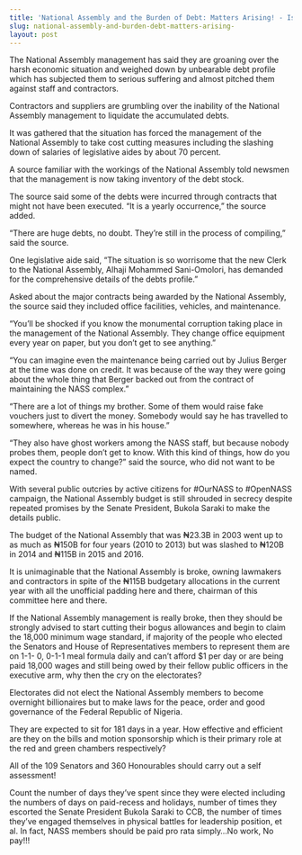 ```yaml
---
title: 'National Assembly and the Burden of Debt: Matters Arising! - Ishola Adebayo'
slug: national-assembly-and-burden-debt-matters-arising-
layout: post
---
```


The National Assembly management has said they are groaning over the harsh economic situation and weighed down by unbearable debt profile which has subjected them to serious suffering and almost pitched them against staff and contractors.

Contractors and suppliers are grumbling over the inability of the National Assembly management to liquidate the accumulated debts.

It was gathered that the situation has forced the management of the National Assembly to take cost cutting measures including the slashing down of salaries of legislative aides by about 70 percent.

A source familiar with the workings of the National Assembly told newsmen that the management is now taking inventory of the debt stock.

The source said some of the debts were incurred through contracts that might not have been executed. “It is a yearly occurrence,” the source added.

“There are huge debts, no doubt. They’re still in the process of compiling,” said the source.

One legislative aide said, “The situation is so worrisome that the new Clerk to the National Assembly, Alhaji Mohammed Sani-Omolori, has demanded for the comprehensive details of the debts profile.” 

Asked about the major contracts being awarded by the National Assembly, the source said they included office facilities, vehicles, and maintenance.

“You’ll be shocked if you know the monumental corruption taking place in the management of the National Assembly. They change office equipment every year on paper, but you don’t get to see anything.”

“You can imagine even the maintenance being carried out by Julius Berger at the time was done on credit. It was because of the way they were going about the whole thing that Berger backed out from the contract of maintaining the NASS complex.”

“There are a lot of things my brother. Some of them would raise fake vouchers just to divert the money. Somebody would say he has travelled to somewhere, whereas he was in his house.”

“They also have ghost workers among the NASS staff, but because nobody probes them, people don’t get to know. With this kind of things, how do you expect the country to change?” said the source, who did not want to be named.

With several public outcries by active citizens for #OurNASS to #OpenNASS campaign, the National Assembly budget is still shrouded in secrecy despite repeated promises by the Senate President, Bukola Saraki to make the details public.

The budget of the National Assembly that was ₦23.3B in 2003 went up to as much as ₦150B for four years (2010 to 2013) but was slashed to ₦120B in 2014 and ₦115B in 2015 and 2016.

It is unimaginable that the National Assembly is broke, owning lawmakers and contractors in spite of the ₦115B budgetary allocations in the current year with all the unofficial padding here and there, chairman of this committee here and there.

If  the National Assembly management is really broke, then they should be strongly advised to start cutting their bogus allowances and begin to claim the 18,000 minimum wage standard, if majority of the people who elected the Senators and House of Representatives members to represent them are on 1-1- 0, 0-1-1 meal formula daily and can’t afford $1 per day or are being paid 18,000 wages and still being owed by their fellow public officers in the executive arm, why then the cry on the electorates?

Electorates did not elect the National Assembly members to become overnight billionaires but to make laws for the peace, order and good governance of the Federal Republic of Nigeria.

They are expected to sit for 181 days in a year. How effective and efficient are they on the bills and motion sponsorship which is their primary role at the red and green chambers respectively?

All of the 109 Senators and 360 Honourables should carry out a self assessment!

Count the number of days they’ve spent since they were elected including the numbers of days on paid-recess and holidays, number of times they escorted the Senate President Bukola Saraki to CCB, the number of times they’ve engaged themselves in physical battles for leadership position, et al. In fact, NASS members should be paid pro rata simply…No work, No pay!!!
